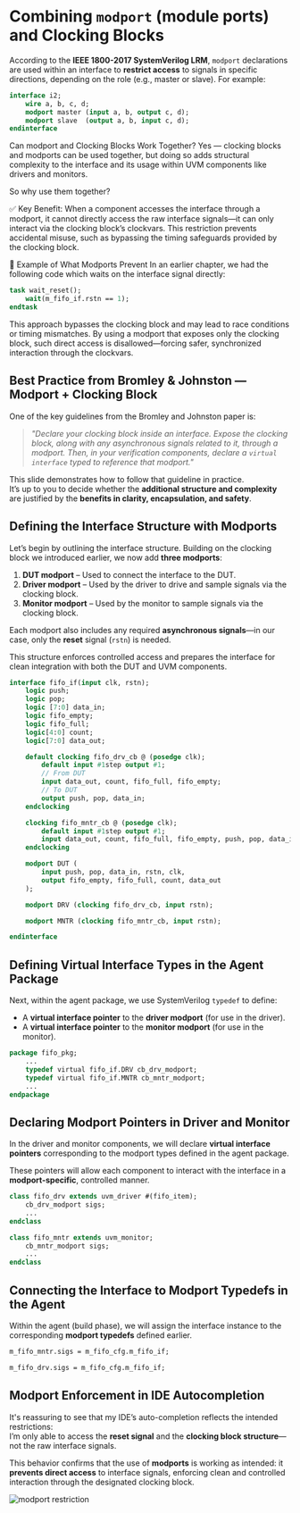 # Combining `modport` (module ports) and Clocking Blocks

According to the **IEEE 1800-2017 SystemVerilog LRM**, `modport` declarations are used within an interface to **restrict access** to signals in specific directions, depending on the role (e.g., master or slave). For example:

```systemverilog
interface i2;
    wire a, b, c, d;
    modport master (input a, b, output c, d);
    modport slave  (output a, b, input c, d);
endinterface
```
Can modport and Clocking Blocks Work Together?
Yes — clocking blocks and modports can be used together, but doing so adds structural complexity to the interface and its usage within UVM components like drivers and monitors.

So why use them together?

✅ Key Benefit:
When a component accesses the interface through a modport, it cannot directly access the raw interface signals—it can only interact via the clocking block’s clockvars.
This restriction prevents accidental misuse, such as bypassing the timing safeguards provided by the clocking block.

🛑 Example of What Modports Prevent
In an earlier chapter, we had the following code which waits on the interface signal directly:

```systemverilog
task wait_reset();
    wait(m_fifo_if.rstn == 1);
endtask
```
This approach bypasses the clocking block and may lead to race conditions or timing mismatches.
By using a modport that exposes only the clocking block, such direct access is disallowed—forcing safer, synchronized interaction through the clockvars.

## Best Practice from Bromley & Johnston — Modport + Clocking Block

One of the key guidelines from the Bromley and Johnston paper is:

> *"Declare your clocking block inside an interface. Expose the clocking block, along with any asynchronous signals related to it, through a modport. Then, in your verification components, declare a `virtual interface` typed to reference that modport."*

This slide demonstrates how to follow that guideline in practice.  
It’s up to you to decide whether the **additional structure and complexity** are justified by the **benefits in clarity, encapsulation, and safety**.

## Defining the Interface Structure with Modports

Let’s begin by outlining the interface structure. Building on the clocking block we introduced earlier, we now add **three modports**:

1. **DUT modport** – Used to connect the interface to the DUT.
2. **Driver modport** – Used by the driver to drive and sample signals via the clocking block.
3. **Monitor modport** – Used by the monitor to sample signals via the clocking block.

Each modport also includes any required **asynchronous signals**—in our case, only the **reset** signal (`rstn`) is needed.

This structure enforces controlled access and prepares the interface for clean integration with both the DUT and UVM components.

```systemverilog
interface fifo_if(input clk, rstn);
    logic push;
    logic pop;
    logic [7:0] data_in;
    logic fifo_empty;
    logic fifo_full;
    logic[4:0] count;
    logic[7:0] data_out;

    default clocking fifo_drv_cb @ (posedge clk);
        default input #1step output #1;
        // From DUT
        input data_out, count, fifo_full, fifo_empty;
        // To DUT
        output push, pop, data_in;
    endclocking

    clocking fifo_mntr_cb @ (posedge clk);
        default input #1step output #1;
        input data_out, count, fifo_full, fifo_empty, push, pop, data_in;
    endclocking

    modport DUT (
        input push, pop, data_in, rstn, clk,
        output fifo_empty, fifo_full, count, data_out
    );

    modport DRV (clocking fifo_drv_cb, input rstn);

    modport MNTR (clocking fifo_mntr_cb, input rstn);

endinterface
```

## Defining Virtual Interface Types in the Agent Package

Next, within the agent package, we use SystemVerilog `typedef` to define:

- A **virtual interface pointer** to the **driver modport** (for use in the driver).
- A **virtual interface pointer** to the **monitor modport** (for use in the monitor).

```systemverilog
package fifo_pkg;
    ...
    typedef virtual fifo_if.DRV cb_drv_modport;
    typedef virtual fifo_if.MNTR cb_mntr_modport;
    ...
endpackage
```

## Declaring Modport Pointers in Driver and Monitor

In the driver and monitor components, we will declare **virtual interface pointers** corresponding to the modport types defined in the agent package.

These pointers will allow each component to interact with the interface in a **modport-specific**, controlled manner.

```systemverilog
class fifo_drv extends uvm_driver #(fifo_item);
    cb_drv_modport sigs;
    ...
endclass
```

```systemverilog
class fifo_mntr extends uvm_monitor;
    cb_mntr_modport sigs;
    ...
endclass
```

## Connecting the Interface to Modport Typedefs in the Agent

Within the agent (build phase), we will assign the interface instance to the corresponding **modport typedefs** defined earlier. 

```systemverilog
m_fifo_mntr.sigs = m_fifo_cfg.m_fifo_if;
```

```systemverilog
m_fifo_drv.sigs = m_fifo_cfg.m_fifo_if;
```

## Modport Enforcement in IDE Autocompletion

It's reassuring to see that my IDE’s auto-completion reflects the intended restrictions:  
I’m only able to access the **reset signal** and the **clocking block structure**—not the raw interface signals.

This behavior confirms that the use of **modports** is working as intended: it **prevents direct access** to interface signals, enforcing clean and controlled interaction through the designated clocking block.

![modport restriction](clocking_modport_restriction.png)




